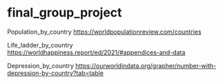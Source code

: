 # final_group_project


Population_by_country
https://worldpopulationreview.com/countries

Life_ladder_by_country
https://worldhappiness.report/ed/2021/#appendices-and-data

Depression_by_country
https://ourworldindata.org/grapher/number-with-depression-by-country?tab=table

